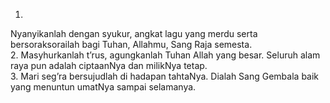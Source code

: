 1.
Nyanyikanlah dengan syukur,
angkat lagu yang merdu
serta bersoraksorailah bagi Tuhan, Allahmu,
Sang Raja semesta.
<br>
2.
Masyhurkanlah t’rus,
agungkanlah Tuhan Allah yang besar.
Seluruh alam raya pun
adalah ciptaanNya dan milikNya tetap.
<br>
3.
Mari seg’ra bersujudlah
di hadapan tahtaNya.
Dialah Sang Gembala baik
yang menuntun umatNya sampai selamanya.